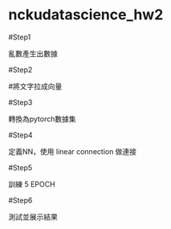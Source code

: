 # nckudatascience_hw2
#Step1

亂數產生出數據

#Step2

#將文字拉成向量

#Step3

轉換為pytorch數據集

#Step4

定義NN，使用 linear connection 做連接

#Step5

訓練 5 EPOCH

#Step6

測試並展示結果
